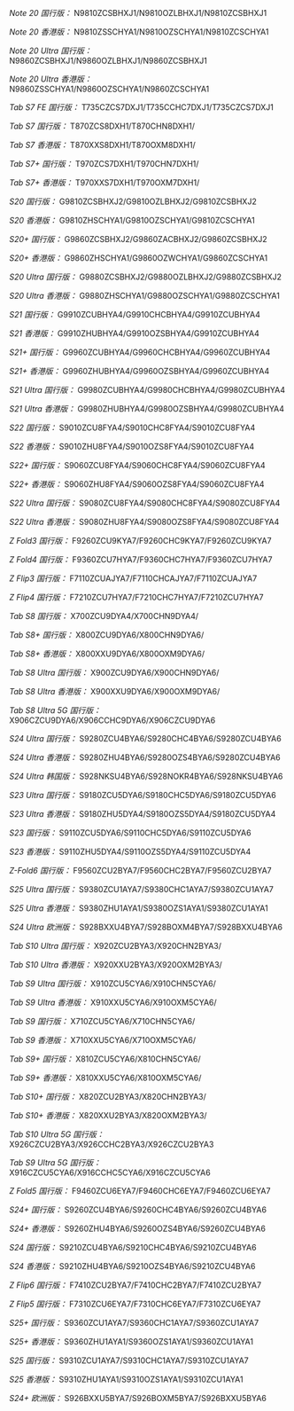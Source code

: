 *Note 20 国行版：*
N9810ZCSBHXJ1/N9810OZLBHXJ1/N9810ZCSBHXJ1

*Note 20 香港版：*
N9810ZSSCHYA1/N9810OZSCHYA1/N9810ZCSCHYA1

*Note 20 Ultra 国行版：*
N9860ZCSBHXJ1/N9860OZLBHXJ1/N9860ZCSBHXJ1

*Note 20 Ultra 香港版：*
N9860ZSSCHYA1/N9860OZSCHYA1/N9860ZCSCHYA1

*Tab S7 FE 国行版：*
T735CZCS7DXJ1/T735CCHC7DXJ1/T735CZCS7DXJ1

*Tab S7 国行版：*
T870ZCS8DXH1/T870CHN8DXH1/

*Tab S7 香港版：*
T870XXS8DXH1/T870OXM8DXH1/

*Tab S7+ 国行版：*
T970ZCS7DXH1/T970CHN7DXH1/

*Tab S7+ 香港版：*
T970XXS7DXH1/T970OXM7DXH1/

*S20 国行版：*
G9810ZCSBHXJ2/G9810OZLBHXJ2/G9810ZCSBHXJ2

*S20 香港版：*
G9810ZHSCHYA1/G9810OZSCHYA1/G9810ZCSCHYA1

*S20+ 国行版：*
G9860ZCSBHXJ2/G9860ZACBHXJ2/G9860ZCSBHXJ2

*S20+ 香港版：*
G9860ZHSCHYA1/G9860OZWCHYA1/G9860ZCSCHYA1

*S20 Ultra 国行版：*
G9880ZCSBHXJ2/G9880OZLBHXJ2/G9880ZCSBHXJ2

*S20 Ultra 香港版：*
G9880ZHSCHYA1/G9880OZSCHYA1/G9880ZCSCHYA1

*S21 国行版：*
G9910ZCUBHYA4/G9910CHCBHYA4/G9910ZCUBHYA4

*S21 香港版：*
G9910ZHUBHYA4/G9910OZSBHYA4/G9910ZCUBHYA4

*S21+ 国行版：*
G9960ZCUBHYA4/G9960CHCBHYA4/G9960ZCUBHYA4

*S21+ 香港版：*
G9960ZHUBHYA4/G9960OZSBHYA4/G9960ZCUBHYA4

*S21 Ultra 国行版：*
G9980ZCUBHYA4/G9980CHCBHYA4/G9980ZCUBHYA4

*S21 Ultra 香港版：*
G9980ZHUBHYA4/G9980OZSBHYA4/G9980ZCUBHYA4

*S22 国行版：*
S9010ZCU8FYA4/S9010CHC8FYA4/S9010ZCU8FYA4

*S22 香港版：*
S9010ZHU8FYA4/S9010OZS8FYA4/S9010ZCU8FYA4

*S22+ 国行版：*
S9060ZCU8FYA4/S9060CHC8FYA4/S9060ZCU8FYA4

*S22+ 香港版：*
S9060ZHU8FYA4/S9060OZS8FYA4/S9060ZCU8FYA4

*S22 Ultra 国行版：*
S9080ZCU8FYA4/S9080CHC8FYA4/S9080ZCU8FYA4

*S22 Ultra 香港版：*
S9080ZHU8FYA4/S9080OZS8FYA4/S9080ZCU8FYA4

*Z Fold3 国行版：*
F9260ZCU9KYA7/F9260CHC9KYA7/F9260ZCU9KYA7

*Z Fold4 国行版：*
F9360ZCU7HYA7/F9360CHC7HYA7/F9360ZCU7HYA7

*Z Flip3 国行版：*
F7110ZCUAJYA7/F7110CHCAJYA7/F7110ZCUAJYA7

*Z Flip4 国行版：*
F7210ZCU7HYA7/F7210CHC7HYA7/F7210ZCU7HYA7

*Tab S8 国行版：*
X700ZCU9DYA4/X700CHN9DYA4/

*Tab S8+ 国行版：*
X800ZCU9DYA6/X800CHN9DYA6/

*Tab S8+ 香港版：*
X800XXU9DYA6/X800OXM9DYA6/

*Tab S8 Ultra 国行版：*
X900ZCU9DYA6/X900CHN9DYA6/

*Tab S8 Ultra 香港版：*
X900XXU9DYA6/X900OXM9DYA6/

*Tab S8 Ultra 5G 国行版：*
X906CZCU9DYA6/X906CCHC9DYA6/X906CZCU9DYA6

*S24 Ultra 国行版：*
S9280ZCU4BYA6/S9280CHC4BYA6/S9280ZCU4BYA6

*S24 Ultra 香港版：*
S9280ZHU4BYA6/S9280OZS4BYA6/S9280ZCU4BYA6

*S24 Ultra 韩国版：*
S928NKSU4BYA6/S928NOKR4BYA6/S928NKSU4BYA6

*S23 Ultra 国行版：*
S9180ZCU5DYA6/S9180CHC5DYA6/S9180ZCU5DYA6

*S23 Ultra 香港版：*
S9180ZHU5DYA4/S9180OZS5DYA4/S9180ZCU5DYA4

*S23 国行版：*
S9110ZCU5DYA6/S9110CHC5DYA6/S9110ZCU5DYA6

*S23 香港版：*
S9110ZHU5DYA4/S9110OZS5DYA4/S9110ZCU5DYA4

*Z-Fold6 国行版：*
F9560ZCU2BYA7/F9560CHC2BYA7/F9560ZCU2BYA7

*S25 Ultra 国行版：*
S9380ZCU1AYA7/S9380CHC1AYA7/S9380ZCU1AYA7

*S25 Ultra 香港版：*
S9380ZHU1AYA1/S9380OZS1AYA1/S9380ZCU1AYA1

*S24 Ultra 欧洲版：*
S928BXXU4BYA7/S928BOXM4BYA7/S928BXXU4BYA6

*Tab S10 Ultra 国行版：*
X920ZCU2BYA3/X920CHN2BYA3/

*Tab S10 Ultra 香港版：*
X920XXU2BYA3/X920OXM2BYA3/

*Tab S9 Ultra 国行版：*
X910ZCU5CYA6/X910CHN5CYA6/

*Tab S9 Ultra 香港版：*
X910XXU5CYA6/X910OXM5CYA6/

*Tab S9  国行版：*
X710ZCU5CYA6/X710CHN5CYA6/

*Tab S9  香港版：*
X710XXU5CYA6/X710OXM5CYA6/

*Tab S9+ 国行版：*
X810ZCU5CYA6/X810CHN5CYA6/

*Tab S9+ 香港版：*
X810XXU5CYA6/X810OXM5CYA6/

*Tab S10+ 国行版：*
X820ZCU2BYA3/X820CHN2BYA3/

*Tab S10+ 香港版：*
X820XXU2BYA3/X820OXM2BYA3/

*Tab S10 Ultra 5G 国行版：*
X926CZCU2BYA3/X926CCHC2BYA3/X926CZCU2BYA3

*Tab S9 Ultra 5G 国行版：*
X916CZCU5CYA6/X916CCHC5CYA6/X916CZCU5CYA6

*Z Fold5 国行版：*
F9460ZCU6EYA7/F9460CHC6EYA7/F9460ZCU6EYA7

*S24+ 国行版：*
S9260ZCU4BYA6/S9260CHC4BYA6/S9260ZCU4BYA6

*S24+ 香港版：*
S9260ZHU4BYA6/S9260OZS4BYA6/S9260ZCU4BYA6

*S24 国行版：*
S9210ZCU4BYA6/S9210CHC4BYA6/S9210ZCU4BYA6

*S24 香港版：*
S9210ZHU4BYA6/S9210OZS4BYA6/S9210ZCU4BYA6

*Z Flip6 国行版：*
F7410ZCU2BYA7/F7410CHC2BYA7/F7410ZCU2BYA7

*Z Flip5 国行版：*
F7310ZCU6EYA7/F7310CHC6EYA7/F7310ZCU6EYA7

*S25+ 国行版：*
S9360ZCU1AYA7/S9360CHC1AYA7/S9360ZCU1AYA7

*S25+ 香港版：*
S9360ZHU1AYA1/S9360OZS1AYA1/S9360ZCU1AYA1

*S25 国行版：*
S9310ZCU1AYA7/S9310CHC1AYA7/S9310ZCU1AYA7

*S25 香港版：*
S9310ZHU1AYA1/S9310OZS1AYA1/S9310ZCU1AYA1

*S24+ 欧洲版：*
S926BXXU5BYA7/S926BOXM5BYA7/S926BXXU5BYA6


